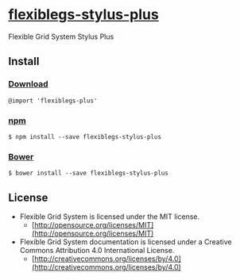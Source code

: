 # [flexiblegs-stylus-plus](http://flexible.gs)

Flexible Grid System Stylus Plus

## Install

### [Download](https://raw.githubusercontent.com/flexiblegs/flexiblegs-stylus-plus/master/flexiblegs-plus.styl)
```styl
@import 'flexiblegs-plus'
```

### [npm](https://www.npmjs.com/package/flexiblegs-stylus-plus)
```
$ npm install --save flexiblegs-stylus-plus
```

### [Bower](http://bower.io)
```
$ bower install --save flexiblegs-stylus-plus
```

## License
- Flexible Grid System is licensed under the MIT license.
  - [http://opensource.org/licenses/MIT](http://opensource.org/licenses/MIT)
- Flexible Grid System documentation is licensed under a Creative Commons Attribution 4.0 International License.
  - [http://creativecommons.org/licenses/by/4.0](http://creativecommons.org/licenses/by/4.0)
